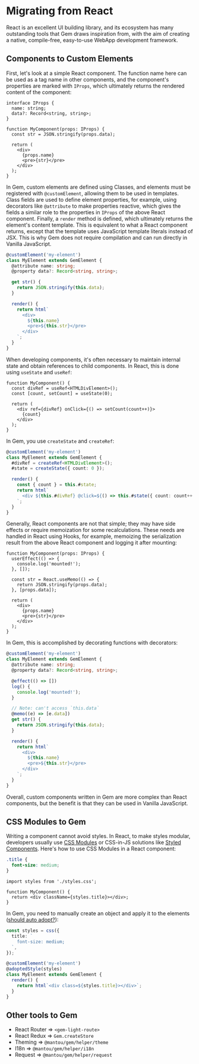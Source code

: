# Migrating from React

React is an excellent UI building library, and its ecosystem has many outstanding tools that Gem draws inspiration from, with the aim of creating a native, compile-free, easy-to-use WebApp development framework.

## Components to Custom Elements

First, let's look at a simple React component. The function name here can be used as a tag name in other components, and the component's properties are marked with `IProps`, which ultimately returns the rendered content of the component:

```tsx
interface IProps {
  name: string;
  data?: Record<string, string>;
}

function MyComponent(props: IProps) {
  const str = JSON.stringify(props.data);

  return (
    <div>
      {props.name}
      <pre>{str}</pre>
    </div>
  );
}
```

In Gem, custom elements are defined using Classes, and elements must be registered with `@customElement`, allowing them to be used in templates. Class fields are used to define element properties, for example, using decorators like `@attribute` to make properties reactive, which gives the fields a similar role to the properties in `IProps` of the above React component. Finally, a `render` method is defined, which ultimately returns the element's content template. This is equivalent to what a React component returns, except that the template uses JavaScript template literals instead of JSX. This is why Gem does not require compilation and can run directly in Vanilla JavaScript.

```ts
@customElement('my-element')
class MyElement extends GemElement {
  @attribute name: string;
  @property data?: Record<string, string>;

  get str() {
    return JSON.stringify(this.data);
  }

  render() {
    return html`
      <div>
        ${this.name}
        <pre>${this.str}</pre>
      </div>
    `;
  }
}
```

When developing components, it's often necessary to maintain internal state and obtain references to child components. In React, this is done using `useState` and `useRef`:

```tsx
function MyComponent() {
  const divRef = useRef<HTMLDivElement>();
  const [count, setCount] = useState(0);

  return (
    <div ref={divRef} onClick={() => setCount(count++)}>
      {count}
    </div>
  );
}
```

In Gem, you use `createState` and `createRef`:

```ts
@customElement('my-element')
class MyElement extends GemElement {
  #divRef = createRef<HTMLDivElement>();
  #state = createState({ count: 0 });

  render() {
    const { count } = this.#state;
    return html`
      <div ${this.#divRef} @click=${() => this.#state({ count: count++ })}>${count}</div>
    `;
  }
}
```

Generally, React components are not that simple; they may have side effects or require memoization for some recalculations. These needs are handled in React using Hooks, for example, memoizing the serialization result from the above React component and logging it after mounting:

```tsx
function MyComponent(props: IProps) {
  userEffect(() => {
    console.log('mounted!');
  }, []);

  const str = React.useMemo(() => {
    return JSON.stringify(props.data);
  }, [props.data]);

  return (
    <div>
      {props.name}
      <pre>{str}</pre>
    </div>
  );
}
```

In Gem, this is accomplished by decorating functions with decorators:

```ts
@customElement('my-element')
class MyElement extends GemElement {
  @attribute name: string;
  @property data?: Record<string, string>;

  @effect(() => [])
  log() {
    console.log('mounted!');
  }

  // Note: can't access `this.data`
  @memo((e) => [e.data])
  get str() {
    return JSON.stringify(this.data);
  }

  render() {
    return html`
      <div>
        ${this.name}
        <pre>${this.str}</pre>
      </div>
    `;
  }
}
```

Overall, custom components written in Gem are more complex than React components, but the benefit is that they can be used in Vanilla JavaScript.

## CSS Modules to Gem

Writing a component cannot avoid styles. In React, to make styles modular, developers usually use [CSS Modules](https://github.com/css-modules/css-modules) or CSS-in-JS solutions like [Styled Components](https://styled-components.com). Here's how to use CSS Modules in a React component:

```css
.title {
  font-size: medium;
}
```

```tsx
import styles from './styles.css';

function MyComponent() {
  return <div className={styles.title}></div>;
}
```

In Gem, you need to manually create an object and apply it to the elements ([should auto adopt?](https://github.com/mantou132/gem/issues/141)):

```ts
const styles = css({
  title: `
    font-size: medium;
  `,
});

@customElement('my-element')
@adoptedStyle(styles)
class MyElement extends GemElement {
  render() {
    return html`<div class=${styles.title}></div>`;
  }
}
```

## Other tools to Gem

- React Router => `<gem-light-route>`
- React Redux => `Gem.createStore`
- Theming => `@mantou/gem/helper/theme`
- I18n => `@mantou/gem/helper/i18n`
- Request => `@mantou/gem/helper/request`
